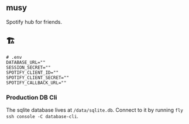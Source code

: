 ## musy
Spotify hub for friends.



## 🏗

```env
# .env
DATABASE_URL=""
SESSION_SECRET=""
SPOTIFY_CLIENT_ID=""
SPOTIFY_CLIENT_SECRET=""
SPOTIFY_CALLBACK_URL=""
```

### Production DB Cli

The sqlite database lives at `/data/sqlite.db`. Connect to it by running `fly ssh console -C database-cli`.

